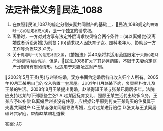 # 法定补偿义务🚪民法_1088


1. 在依照🚪民法_1087的规定分割夫妻共同财产的基础上，🚪民法_1088规定的`离婚时一方的法定补充义务`，是一个独立的请求权。
2. 离婚时，一方对对方享有法定补偿请求权须符合两个条件：(a)以离婚(协议离婚或者诉讼离婚)为前提；(b)请求权人因抚育子女、照料老年人、协助另一方工作等负担较多义务。
3. 关于`离婚时一方的法定补偿义务`，《婚姻法》第40条将其适用范围限定于`夫妻约定财产分别所有制的情形`，但是，🚪民法_1088扩大了其适用范围，不限于夫妻约定财产分别所有制的情形，也适用于夫妻法定财产制。


🍐2003年5月王某(男)与赵某结婚，双方书面约定婚后各自收入归个人所有。2005年10月王某用自己的收入购置一套房屋。2005年11月赵某下岗，负责照料女儿及王某的生活。2008年8月王某提出离婚，赵某得知王某与张某已同居多年。法院应支持赵某的下列哪些主张?
A.赵某因抚育女儿、照顾王某生活付出较多义务，王某应予以补偿
B.离婚后赵某没有住房，应根据公平原则判决王某购买的住房属于夫妻共同财产
C.王某与张某同居导致离婚，应对赵某进行赔偿
D.张某与王某同居破坏其家庭，应向赵某赔礼道歉

答案: AC

